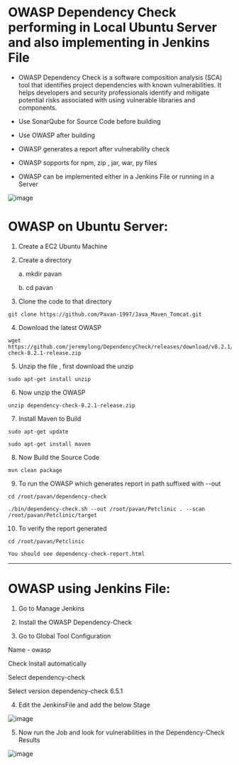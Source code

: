 # OWASP Dependency Check performing in Local Ubuntu Server and also implementing in Jenkins File

- OWASP Dependency Check is a software composition analysis (SCA) tool that identifies project dependencies with known vulnerabilities. It helps developers and security professionals identify and mitigate potential risks associated with using vulnerable libraries and components.

- Use SonarQube for Source Code before building 

- Use OWASP after building 

- OWASP generates a report after vulnerability check 

- OWASP sopports for npm, zip , jar, war, py files

- OWASP can be implemented either in a Jenkins File or running in a Server

![image](https://github.com/Pavan-1997/OWASP_Local_Jenkins/assets/32020205/f9ee3a71-8608-4dbd-b6ac-d7fb5ae23d10)



# OWASP on Ubuntu Server:

1. Create a EC2 Ubuntu Machine


2. Create  a directory 

    a. mkdir pavan

    b. cd pavan

		
4. Clone the code to that directory
```	 
git clone https://github.com/Pavan-1997/Java_Maven_Tomcat.git
```
	
4. Download the latest OWASP
```	
wget https://github.com/jeremylong/DependencyCheck/releases/download/v8.2.1/dependency-check-8.2.1-release.zip
```
	
5. Unzip the file , first download the unzip 
```
sudo apt-get install unzip
```

6. Now unzip the OWASP
```
unzip dependency-check-8.2.1-release.zip
```

7. Install Maven to Build
```
sudo apt-get update

sudo apt-get install maven
```

8. Now Build the Source Code 
```
mvn clean package
```

9. To run the OWASP which generates report in path suffixed with --out
```
cd /root/pavan/dependency-check

./bin/dependency-check.sh --out /root/pavan/Petclinic . --scan /root/pavan/Petclinic/target
```

10. To verify the report generated
```
cd /root/pavan/Petclinic
```
`You should see dependency-check-report.html`

---


# OWASP using Jenkins File:

1. Go to Manage Jenkins


2. Install the OWASP Dependency-Check


3. Go to Global Tool Configuration

Name - owasp

Check Install automatically

Select dependency-check

Select version dependency-check 6.5.1


4. Edit the JenkinsFile and add the below Stage 

![image](https://github.com/Pavan-1997/OWASP_Local_Jenkins/assets/32020205/7196e9a9-9577-4890-9ec9-603856eb5e61)

5. Now run the Job and look for vulnerabilities in the Dependency-Check Results

![image](https://github.com/Pavan-1997/OWASP_Local_Jenkins/assets/32020205/33ca9d80-cd0e-4940-88b3-4c0661b26bea)

